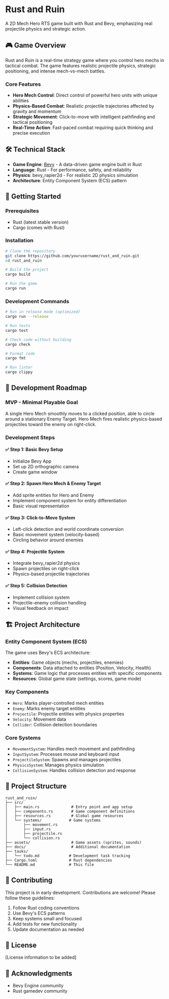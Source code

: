 # Rust and Ruin

A 2D Mech Hero RTS game built with Rust and Bevy, emphasizing real projectile physics and strategic action.

## 🎮 Game Overview

Rust and Ruin is a real-time strategy game where you control hero mechs in tactical combat. The game features realistic projectile physics, strategic positioning, and intense mech-vs-mech battles.

### Core Features
- **Hero Mech Control**: Direct control of powerful hero units with unique abilities
- **Physics-Based Combat**: Realistic projectile trajectories affected by gravity and momentum
- **Strategic Movement**: Click-to-move with intelligent pathfinding and tactical positioning
- **Real-Time Action**: Fast-paced combat requiring quick thinking and precise execution

## 🛠️ Technical Stack

- **Game Engine**: [Bevy](https://bevyengine.org/) - A data-driven game engine built in Rust
- **Language**: Rust - For performance, safety, and reliability
- **Physics**: bevy_rapier2d - For realistic 2D physics simulation
- **Architecture**: Entity Component System (ECS) pattern

## 🚀 Getting Started

### Prerequisites
- Rust (latest stable version)
- Cargo (comes with Rust)

### Installation
```bash
# Clone the repository
git clone https://github.com/yourusername/rust_and_ruin.git
cd rust_and_ruin

# Build the project
cargo build

# Run the game
cargo run
```

### Development Commands
```bash
# Run in release mode (optimized)
cargo run --release

# Run tests
cargo test

# Check code without building
cargo check

# Format code
cargo fmt

# Run linter
cargo clippy
```

## 🎯 Development Roadmap

### MVP - Minimal Playable Goal
A single Hero Mech smoothly moves to a clicked position, able to circle around a stationary Enemy Target. Hero Mech fires realistic physics-based projectiles toward the enemy on right-click.

### Development Steps

#### ✅ Step 1: Basic Bevy Setup
- Initialize Bevy App
- Set up 2D orthographic camera
- Create game window

#### ✅ Step 2: Spawn Hero Mech & Enemy Target
- Add sprite entities for Hero and Enemy
- Implement component system for entity differentiation
- Basic visual representation

#### ✅ Step 3: Click-to-Move System
- Left-click detection and world coordinate conversion
- Basic movement system (velocity-based)
- Circling behavior around enemies

#### ✅ Step 4: Projectile System
- Integrate bevy_rapier2d physics
- Spawn projectiles on right-click
- Physics-based projectile trajectories

#### ✅ Step 5: Collision Detection
- Implement collision system
- Projectile-enemy collision handling
- Visual feedback on impact

## 🏗️ Project Architecture

### Entity Component System (ECS)
The game uses Bevy's ECS architecture:

- **Entities**: Game objects (mechs, projectiles, enemies)
- **Components**: Data attached to entities (Position, Velocity, Health)
- **Systems**: Game logic that processes entities with specific components
- **Resources**: Global game state (settings, scores, game mode)

### Key Components
- `Hero`: Marks player-controlled mech entities
- `Enemy`: Marks enemy target entities
- `Projectile`: Projectile entities with physics properties
- `Velocity`: Movement data
- `Collider`: Collision detection boundaries

### Core Systems
- `MovementSystem`: Handles mech movement and pathfinding
- `InputSystem`: Processes mouse and keyboard input
- `ProjectileSystem`: Spawns and manages projectiles
- `PhysicsSystem`: Manages physics simulation
- `CollisionSystem`: Handles collision detection and response

## 📁 Project Structure
```
rust_and_ruin/
├── src/
│   ├── main.rs              # Entry point and app setup
│   ├── components.rs        # Game component definitions
│   ├── resources.rs         # Global game resources
│   └── systems/            # Game systems
│       ├── movement.rs
│       ├── input.rs
│       ├── projectile.rs
│       └── collision.rs
├── assets/                  # Game assets (sprites, sounds)
├── docs/                    # Additional documentation
├── tasks/
│   └── todo.md             # Development task tracking
├── Cargo.toml              # Rust dependencies
└── README.md               # This file
```

## 🤝 Contributing

This project is in early development. Contributions are welcome! Please follow these guidelines:

1. Follow Rust coding conventions
2. Use Bevy's ECS patterns
3. Keep systems small and focused
4. Add tests for new functionality
5. Update documentation as needed

## 📝 License

[License information to be added]

## 🙏 Acknowledgments

- Bevy Engine community
- Rust gamedev community
